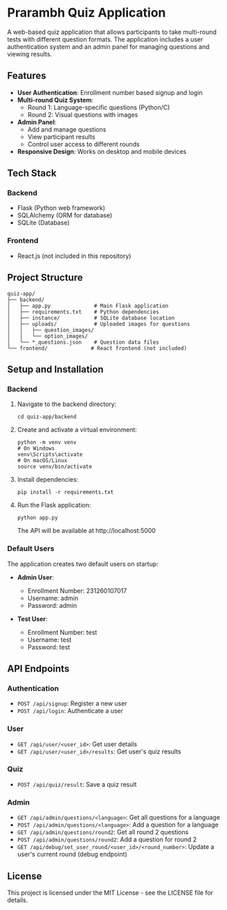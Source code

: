# Prarambh Quiz Application

A web-based quiz application that allows participants to take multi-round tests with different question formats. The application includes a user authentication system and an admin panel for managing questions and viewing results.

## Features

- **User Authentication**: Enrollment number based signup and login
- **Multi-round Quiz System**:
  - Round 1: Language-specific questions (Python/C)
  - Round 2: Visual questions with images
- **Admin Panel**: 
  - Add and manage questions
  - View participant results
  - Control user access to different rounds
- **Responsive Design**: Works on desktop and mobile devices

## Tech Stack

### Backend
- Flask (Python web framework)
- SQLAlchemy (ORM for database)
- SQLite (Database)

### Frontend
- React.js (not included in this repository)

## Project Structure

```
quiz-app/
├── backend/
│   ├── app.py              # Main Flask application
│   ├── requirements.txt    # Python dependencies
│   ├── instance/           # SQLite database location
│   ├── uploads/            # Uploaded images for questions
│   │   ├── question_images/
│   │   └── option_images/
│   └── *_questions.json    # Question data files
└── frontend/              # React frontend (not included)
```

## Setup and Installation

### Backend

1. Navigate to the backend directory:
   ```
   cd quiz-app/backend
   ```

2. Create and activate a virtual environment:
   ```
   python -m venv venv
   # On Windows
   venv\Scripts\activate
   # On macOS/Linux
   source venv/bin/activate
   ```

3. Install dependencies:
   ```
   pip install -r requirements.txt
   ```

4. Run the Flask application:
   ```
   python app.py
   ```

   The API will be available at http://localhost:5000

### Default Users

The application creates two default users on startup:

- **Admin User**:
  - Enrollment Number: 231260107017
  - Username: admin
  - Password: admin

- **Test User**:
  - Enrollment Number: test
  - Username: test
  - Password: test

## API Endpoints

### Authentication
- `POST /api/signup`: Register a new user
- `POST /api/login`: Authenticate a user

### User
- `GET /api/user/<user_id>`: Get user details
- `GET /api/user/<user_id>/results`: Get user's quiz results

### Quiz
- `POST /api/quiz/result`: Save a quiz result

### Admin
- `GET /api/admin/questions/<language>`: Get all questions for a language
- `POST /api/admin/questions/<language>`: Add a question for a language
- `GET /api/admin/questions/round2`: Get all round 2 questions
- `POST /api/admin/questions/round2`: Add a question for round 2
- `GET /api/debug/set_user_round/<user_id>/<round_number>`: Update a user's current round (debug endpoint)

## License

This project is licensed under the MIT License - see the LICENSE file for details. 